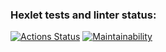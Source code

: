 ### Hexlet tests and linter status:
[![Actions Status](https://github.com/disha1010/frontend-project-lvl1/workflows/hexlet-check/badge.svg)](https://github.com/disha1010/frontend-project-lvl1/actions)
[![Maintainability](https://api.codeclimate.com/v1/badges/a99a88d28ad37a79dbf6/maintainability)](https://codeclimate.com/github/codeclimate/codeclimate/maintainability)